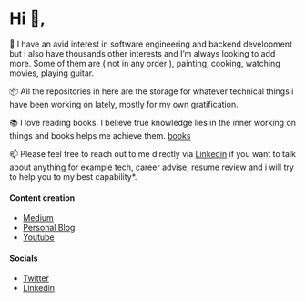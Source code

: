 # Hi 👋,

🚴  I have an avid interest in software engineering and backend development but i also have thousands other interests and I’m always looking to add more. Some of them are ( not in any order ), painting, cooking, watching movies, playing guitar.

📦  All the repositories in here are the storage for whatever technical things i have been working on lately, mostly for my own gratification.

📚  I love reading books. I believe true knowledge lies in the inner working on things and books helps me achieve them. [books](https://99devops.com/books)
    
📫  Please feel free to reach out to me directly via [Linkedin](https://www.linkedin.com/in/prabeshthapa) if you want to talk about anything for example tech, career advise, resume review and i will try to help you to my best capability*. 

#### Content creation
- [Medium](https://medium.com/@prabeshthapa)
- [Personal Blog](https://99devops.com)
- [Youtube](https://www.youtube.com/c/ShardedSRE)

#### Socials
- [Twitter](https://twitter.com/pgaijin66)
- [Linkedin](https://www.linkedin.com/in/prabeshthapa)
